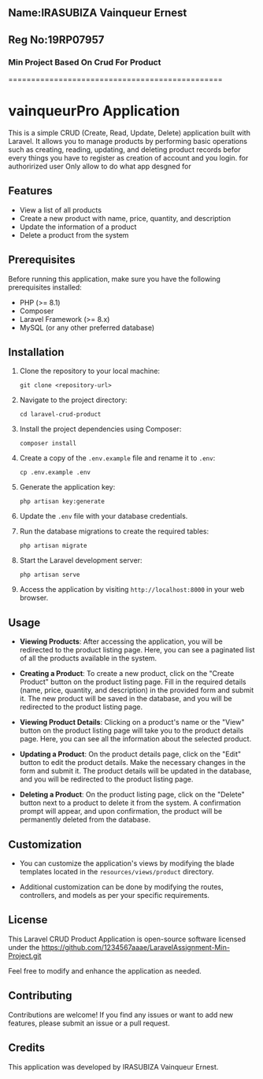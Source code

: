 
<h2>Name:IRASUBIZA Vainqueur Ernest</h2>
<h2>Reg No:19RP07957</h2>
<h3> Min Project Based On Crud For Product</h3>
===============================================

# vainqueurPro Application

This is a simple CRUD (Create, Read, Update, Delete) application built with Laravel. It allows you to manage products by performing basic operations such as creating, reading, updating, and deleting product records befor every things you have to register as creation of account and you login.
for authorirized user Only allow to do what app desgned for

## Features

- View a list of all products
- Create a new product with name, price, quantity, and description
- Update the information of a product
- Delete a product from the system

## Prerequisites

Before running this application, make sure you have the following prerequisites installed:

- PHP (>= 8.1)
- Composer
- Laravel Framework (>= 8.x)
- MySQL (or any other preferred database)

## Installation

1. Clone the repository to your local machine:
   ```
   git clone <repository-url>
   ```

2. Navigate to the project directory:
   ```
   cd laravel-crud-product
   ```

3. Install the project dependencies using Composer:
   ```
   composer install
   ```

4. Create a copy of the `.env.example` file and rename it to `.env`:
   ```
   cp .env.example .env
   ```

5. Generate the application key:
   ```
   php artisan key:generate
   ```

6. Update the `.env` file with your database credentials.

7. Run the database migrations to create the required tables:
   ```
   php artisan migrate
   ```

8. Start the Laravel development server:
   ```
   php artisan serve
   ```

9. Access the application by visiting `http://localhost:8000` in your web browser.

## Usage

- **Viewing Products**: After accessing the application, you will be redirected to the product listing page. Here, you can see a paginated list of all the products available in the system.

- **Creating a Product**: To create a new product, click on the "Create Product" button on the product listing page. Fill in the required details (name, price, quantity, and description) in the provided form and submit it. The new product will be saved in the database, and you will be redirected to the product listing page.

- **Viewing Product Details**: Clicking on a product's name or the "View" button on the product listing page will take you to the product details page. Here, you can see all the information about the selected product.

- **Updating a Product**: On the product details page, click on the "Edit" button to edit the product details. Make the necessary changes in the form and submit it. The product details will be updated in the database, and you will be redirected to the product listing page.

- **Deleting a Product**: On the product listing page, click on the "Delete" button next to a product to delete it from the system. A confirmation prompt will appear, and upon confirmation, the product will be permanently deleted from the database.

## Customization

- You can customize the application's views by modifying the blade templates located in the `resources/views/product` directory.

- Additional customization can be done by modifying the routes, controllers, and models as per your specific requirements.

## License

This Laravel CRUD Product Application is open-source software licensed under the https://github.com/1234567aaae/LaravelAssignment-Min-Project.git

Feel free to modify and enhance the application as needed.

## Contributing

Contributions are welcome! If you find any issues or want to add new features, please submit an issue or a pull request.

## Credits

This application was developed by IRASUBIZA Vainqueur Ernest.